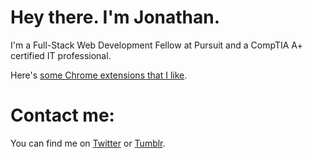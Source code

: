 # Hey there. I'm Jonathan.

I'm a Full-Stack Web Development Fellow at Pursuit and a CompTIA A+ certified IT professional.

Here's [some Chrome extensions that I like](./chrome/).

# Contact me:

You can find me on [Twitter](http://twitter.com/scheiber) or [Tumblr](http://jon.tumblr.com/).
